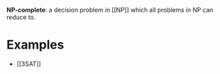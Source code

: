 **NP-complete**: a decision problem in [[NP]] which all problems in NP can reduce to.

# Examples

* [[3SAT]]